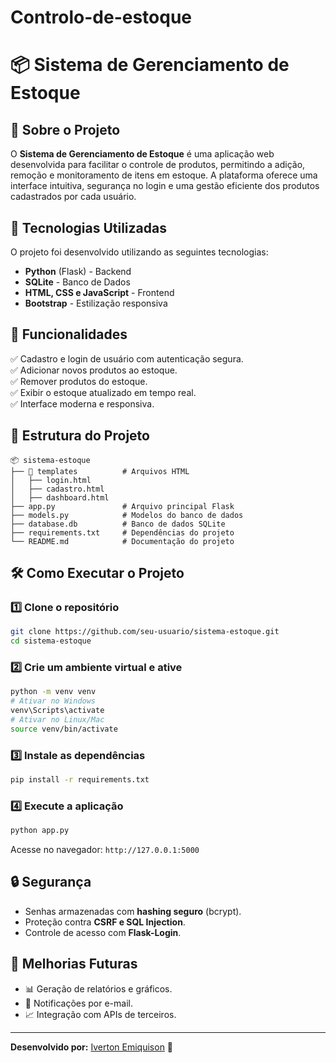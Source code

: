 # Controlo-de-estoque
# 📦 Sistema de Gerenciamento de Estoque

## 📝 Sobre o Projeto
O **Sistema de Gerenciamento de Estoque** é uma aplicação web desenvolvida para facilitar o controle de produtos, permitindo a adição, remoção e monitoramento de itens em estoque. A plataforma oferece uma interface intuitiva, segurança no login e uma gestão eficiente dos produtos cadastrados por cada usuário.

## 🚀 Tecnologias Utilizadas
O projeto foi desenvolvido utilizando as seguintes tecnologias:
- **Python** (Flask) - Backend
- **SQLite** - Banco de Dados
- **HTML, CSS e JavaScript** - Frontend
- **Bootstrap** - Estilização responsiva

## 🔧 Funcionalidades
✅ Cadastro e login de usuário com autenticação segura.  
✅ Adicionar novos produtos ao estoque.  
✅ Remover produtos do estoque.  
✅ Exibir o estoque atualizado em tempo real.  
✅ Interface moderna e responsiva.  

## 📂 Estrutura do Projeto
```
📦 sistema-estoque
├── 📁 templates          # Arquivos HTML
│   ├── login.html
│   ├── cadastro.html
│   ├── dashboard.html
├── app.py               # Arquivo principal Flask
├── models.py            # Modelos do banco de dados
├── database.db          # Banco de dados SQLite
├── requirements.txt     # Dependências do projeto
└── README.md            # Documentação do projeto
```

## 🛠️ Como Executar o Projeto

### 1️⃣ Clone o repositório
```bash
git clone https://github.com/seu-usuario/sistema-estoque.git
cd sistema-estoque
```

### 2️⃣ Crie um ambiente virtual e ative
```bash
python -m venv venv
# Ativar no Windows
venv\Scripts\activate
# Ativar no Linux/Mac
source venv/bin/activate
```

### 3️⃣ Instale as dependências
```bash
pip install -r requirements.txt
```

### 4️⃣ Execute a aplicação
```bash
python app.py
```

Acesse no navegador: `http://127.0.0.1:5000`

## 🔒 Segurança
- Senhas armazenadas com **hashing seguro** (bcrypt).
- Proteção contra **CSRF e SQL Injection**.
- Controle de acesso com **Flask-Login**.

## 📌 Melhorias Futuras
- 📊 Geração de relatórios e gráficos.
- 📧 Notificações por e-mail.
- 📈 Integração com APIs de terceiros.



---
**Desenvolvido por:** [Iverton Emiquison](https://github.com/IVERTON-EMIQUISON) 🚀

